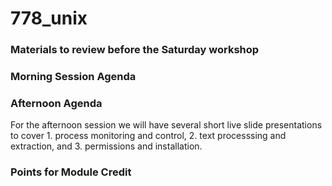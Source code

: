 # 778_unix

### Materials to review before the Saturday workshop

### Morning Session Agenda

### Afternoon Agenda
For the afternoon session we will have several short live slide presentations to cover 1. process monitoring and control, 2. text processsing and extraction, and 3. permissions and installation. 

### Points for Module Credit
